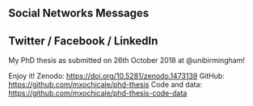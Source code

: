 Social Networks Messages
---


## Twitter / Facebook / LinkedIn


My PhD thesis as submitted on 26th October 2018 at @unibirmingham!


Enjoy it!
Zenodo: https://doi.org/10.5281/zenodo.1473139
GitHub: https://github.com/mxochicale/phd-thesis
Code and data: https://github.com/mxochicale/phd-thesis-code-data



